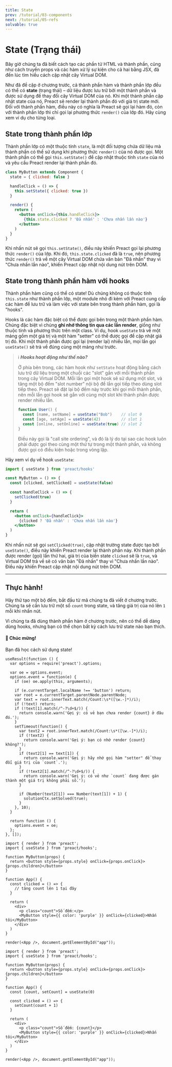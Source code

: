```yaml
---
title: State
prev: /tutorial/03-components
next: /tutorial/05-refs
solvable: true
---
```


# State (Trạng thái)

Bây giờ chúng ta đã biết cách tạo các phần tử HTML và thành phần, cũng như cách truyền props và các hàm xử lý sự kiện cho cả hai bằng JSX, đã đến lúc tìm hiểu cách cập nhật cây Virtual DOM.

Như đã đề cập ở chương trước, cả thành phần hàm và thành phần lớp đều có thể có **state** (trạng thái) – dữ liệu được lưu trữ bởi một thành phần và được sử dụng để thay đổi cây Virtual DOM của nó. Khi một thành phần cập nhật state của nó, Preact sẽ render lại thành phần đó với giá trị state mới. Đối với thành phần hàm, điều này có nghĩa là Preact sẽ gọi lại hàm đó, còn với thành phần lớp thì chỉ gọi lại phương thức `render()` của lớp đó. Hãy cùng xem ví dụ cho từng loại.

## State trong thành phần lớp

Thành phần lớp có một thuộc tính `state`, là một đối tượng chứa dữ liệu mà thành phần có thể sử dụng khi phương thức `render()` của nó được gọi. Một thành phần có thể gọi `this.setState()` để cập nhật thuộc tính `state` của nó và yêu cầu Preact render lại thành phần đó.

```jsx
class MyButton extends Component {
  state = { clicked: false }

  handleClick = () => {
    this.setState({ clicked: true })
  }

  render() {
    return (
      <button onClick={this.handleClick}>
        {this.state.clicked ? 'Đã nhấn' : 'Chưa nhấn lần nào'}
      </button>
    )
  }
}
```

Khi nhấn nút sẽ gọi `this.setState()`, điều này khiến Preact gọi lại phương thức `render()` của lớp. Khi đó, `this.state.clicked` đã là `true`, nên phương thức `render()` trả về một cây Virtual DOM chứa văn bản "Đã nhấn" thay vì "Chưa nhấn lần nào", khiến Preact cập nhật nội dung nút trên DOM.

## State trong thành phần hàm với hooks

Thành phần hàm cũng có thể có state! Dù chúng không có thuộc tính `this.state` như thành phần lớp, một module nhỏ đi kèm với Preact cung cấp các hàm để lưu trữ và làm việc với state bên trong thành phần hàm, gọi là "hooks".

Hooks là các hàm đặc biệt có thể được gọi bên trong một thành phần hàm. Chúng đặc biệt vì chúng **ghi nhớ thông tin qua các lần render**, giống như thuộc tính và phương thức trên một class. Ví dụ, hook `useState` trả về một mảng gồm một giá trị và một hàm "setter" có thể được gọi để cập nhật giá trị đó. Khi một thành phần được gọi lại (render lại) nhiều lần, mọi lần gọi `useState()` sẽ trả về đúng cùng một mảng như trước.

> ℹ️ **_Hooks hoạt động như thế nào?_**
>
> Ở phía bên trong, các hàm hook như `setState` hoạt động bằng cách lưu trữ dữ liệu trong một chuỗi các "slot" gắn với mỗi thành phần trong cây Virtual DOM. Mỗi lần gọi một hook sẽ sử dụng một slot, và tăng một bộ đếm "slot number" nội bộ để lần gọi tiếp theo dùng slot tiếp theo. Preact sẽ đặt lại bộ đếm này trước khi gọi mỗi thành phần, nên mỗi lần gọi hook sẽ gắn với cùng một slot khi thành phần được render nhiều lần.
>
> ```js
> function User() {
>   const [name, setName] = useState("Bob")    // slot 0
>   const [age, setAge] = useState(42)         // slot 1
>   const [online, setOnline] = useState(true) // slot 2
> }
> ```
>
> Điều này gọi là "call site ordering", và đó là lý do tại sao các hook luôn phải được gọi theo cùng một thứ tự trong một thành phần, và không được gọi có điều kiện hoặc trong vòng lặp.

Hãy xem ví dụ về hook `useState`:

```jsx
import { useState } from 'preact/hooks'

const MyButton = () => {
  const [clicked, setClicked] = useState(false)

  const handleClick = () => {
    setClicked(true)
  }

  return (
    <button onClick={handleClick}>
      {clicked ? 'Đã nhấn' : 'Chưa nhấn lần nào'}
    </button>
  )
}
```

Khi nhấn nút sẽ gọi `setClicked(true)`, cập nhật trường state được tạo bởi `useState()`, điều này khiến Preact render lại thành phần này. Khi thành phần được render (gọi) lần thứ hai, giá trị của biến state `clicked` sẽ là `true`, và Virtual DOM trả về sẽ có văn bản "Đã nhấn" thay vì "Chưa nhấn lần nào". Điều này khiến Preact cập nhật nội dung nút trên DOM.

---

## Thực hành!

Hãy thử tạo một bộ đếm, bắt đầu từ mã chúng ta đã viết ở chương trước. Chúng ta sẽ cần lưu trữ một số `count` trong state, và tăng giá trị của nó lên `1` mỗi khi nhấn nút.

Vì chúng ta đã dùng thành phần hàm ở chương trước, nên có thể dễ dàng dùng hooks, nhưng bạn có thể chọn bất kỳ cách lưu trữ state nào bạn thích.

<solution>
  <h4>🎉 Chúc mừng!</h4>
  <p>Bạn đã học cách sử dụng state!</p>
</solution>

```js:setup
useResult(function () {
  var options = require('preact').options;

  var oe = options.event;
  options.event = function(e) {
    if (oe) oe.apply(this, arguments);

    if (e.currentTarget.localName !== 'button') return;
    var root = e.currentTarget.parentNode.parentNode;
    var text = root.innerText.match(/Count:\s*([\w.-]*)/i);
    if (!text) return;
    if (!text[1].match(/^-?\d+$/)) {
      return console.warn('Gợi ý: có vẻ bạn chưa render {count} ở đâu đó.');
    }
    setTimeout(function() {
      var text2 = root.innerText.match(/Count:\s*([\w.-]*)/i);
      if (!text2) {
        return console.warn('Gợi ý: bạn có nhớ render {count} không?');
      }
      if (text2[1] == text[1]) {
        return console.warn('Gợi ý: hãy nhớ gọi hàm "setter" để thay đổi giá trị của `count`.');
      }
      if (!text2[1].match(/^-?\d+$/)) {
        return console.warn('Gợi ý: có vẻ như `count` đang được gán thành một giá trị không phải số.');
      }

      if (Number(text2[1]) === Number(text[1]) + 1) {
        solutionCtx.setSolved(true);
      }
    }, 10);
  }

  return function () {
    options.event = oe;
  };
}, []);
```

```jsx:repl-initial
import { render } from 'preact';
import { useState } from 'preact/hooks';

function MyButton(props) {
  return <button style={props.style} onClick={props.onClick}>{props.children}</button>
}

function App() {
  const clicked = () => {
    // tăng count lên 1 tại đây
  }

  return (
    <div>
      <p class="count">Số đếm:</p>
      <MyButton style={{ color: 'purple' }} onClick={clicked}>Nhấn tôi</MyButton>
    </div>
  )
}

render(<App />, document.getElementById("app"));
```

```jsx:repl-final
import { render } from 'preact';
import { useState } from 'preact/hooks';

function MyButton(props) {
  return <button style={props.style} onClick={props.onClick}>{props.children}</button>
}

function App() {
  const [count, setCount] = useState(0)

  const clicked = () => {
    setCount(count + 1)
  }

  return (
    <div>
      <p class="count">Số đếm: {count}</p>
      <MyButton style={{ color: 'purple' }} onClick={clicked}>Nhấn tôi</MyButton>
    </div>
  )
}

render(<App />, document.getElementById("app"));
```

[ternary]: https://developer.mozilla.org/en-US/docs/Web/JavaScript/Reference/Operators/Conditional_Operator
[lifecycle methods]: /guide/v10/components#lifecycle-methods
